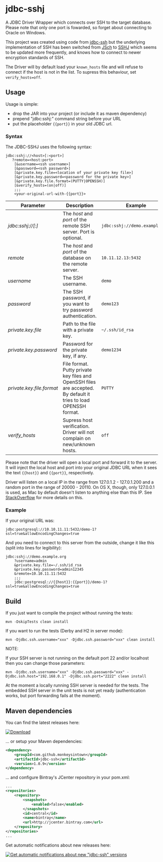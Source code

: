 # jdbc-sshj

A JDBC Driver Wrapper which connects over SSH to the target database. Please note that only one port is fowarded,
so forget about connecting to Oracle on Windows.

This project was created using code from [jdbc-ssh](https://github.com/monkeysintown/jdbc-ssh) but the underlying
implementation of SSH has been switched from [JSch](http://www.jcraft.com/jsch/) to 
[SSHJ](https://github.com/hierynomus/sshj) which seems to be updated more frequently, and knows how to connect to 
newer encryption standards of SSH.

The Driver will by default load your `known_hosts` file and will refuse to connect if the host is not in the list.
To supress this behaviour, set `verify_hosts=off`.
 
## Usage
 
Usage is simple:
- drop the JAR into your project (or include it as maven dependency)
- prepend "jdbc:sshj:" command string before your URL
- put the placeholder `{{port}}` in your old JDBC url.

### Syntax

The JDBC-SSHJ uses the following syntax:
```
jdbc:sshj://<host>[:<port>]
   ?remote=<host:port>
	[&username=<ssh username>]
	[&password=<ssh password>]
	[&private.key.file=<location of your private key file>]
	[&private.key.password=<password for the private key>]
	[&private.key.file.format=(PUTTY|OPENSSH)]
	[&verify_hosts=(on|off)]
	;;;
	<your-original-url-with-{{port}}>
```

| Parameter | Description | Example |                                                                       
| --- | --- | --- |                         
| *jdbc:sshj://<host>[:<port>]* | The *host* and *port* of the remote SSH server. Port is optional. | `jdbc:sshj://demo.example.org` | 
| *remote* | The *host* and *port* of the database on the remote server. | `10.11.12.13:5432` |
| *username* | The SSH username. | `demo` |
| *password*| The SSH password, if you want to try password authentication. | `demo123` |
| *private.key.file* | Path to the file with a private key. | `~/.ssh/id_rsa` |
| *private.key.password* | Password for the private key, if any. | `demo1234` |
| *private.key.file.format* | File format. Putty private key files and OpenSSH files are accepted. By default it tries to load OPENSSH format. | `PUTTY` | 
| *verify_hosts* | Supress host verification. Driver will not complain on new/unknown hosts. | `off` | 

Please note that the driver will open a local port and forward it to the server. It will inject the local host and port into your original 
JDBC URL when it sees the text `{{host}}` and `{{port}}`, respectively.

Driver will listen on a local IP in the range from 127.0.1.2 - 127.0.1.200 and a random port in the range of 20000 - 20110. On OS X, though,
only 127.0.0.1 is used, as Mac by default doesn't listen to anything else than this IP. See 
[StackOverflow](https://superuser.com/questions/458875/how-do-you-get-loopback-addresses-other-than-127-0-0-1-to-work-on-os-x) for more
details on this.
	

### Example

If your original URL was:
```
jdbc:postgresql://10.10.11.11:5432/demo-1?ssl=true&allowEncodingChanges=true
```

And you need to connect to this server from the outside, change it like this (split into lines for legibility):
```
jdbc:sshj://demo.example.org
	?username=admin
	&private.key.file=~/.ssh/id_rsa
	&private.key.password=admin12345
	&remote=10.10.11.11:5432
	;;;
	jdbc:postgresql://{{host}}:{{port}}/demo-1?ssl=true&allowEncodingChanges=true
```





## Build

If you just want to compile the project without running the tests:

```
mvn -DskipTests clean install
```

If you want to run the tests (Derby and H2 in server mode):

```
mvn -Djdbc.ssh.username="xxx" -Djdbc.ssh.password="xxx" clean install
```

NOTE: 

If your SSH server is not running on the default port 22 and/or localhost then you can change those parameters:

```
mvn -Djdbc.ssh.username="xxx" -Djdbc.ssh.password="xxx" -Djdbc.ssh.host="192.168.0.1" -Djdbc.ssh.port="2222" clean install
```

At the moment a locally running SSH server is needed for the tests. The embedded SSH server in the unit tests is not yet 
ready (authentication works, but port forwarding fails at the moment).

## Maven dependencies

You can find the latest releases here:

[ ![Download](https://api.bintray.com/packages/cheetah/monkeysintown/jdbc-ssh/images/download.svg) ](https://bintray.com/cheetah/monkeysintown/jdbc-ssh/_latestVersion)

... or setup your Maven dependencies:

```xml
<dependency>
    <groupId>com.github.monkeysintown</groupId>
    <artifactId>jdbc-ssh</artifactId>
    <version>1.0.9</version>
</dependency>
```

... and configure Bintray's JCenter repository in your pom.xml:
 
```xml
...
<repositories>
    <repository>
        <snapshots>
            <enabled>false</enabled>
        </snapshots>
        <id>central</id>
        <name>bintray</name>
        <url>http://jcenter.bintray.com</url>
    </repository>
</repositories>
...
```

Get automatic notifications about new releases here:

[ ![Get automatic notifications about new "jdbc-ssh" versions](https://www.bintray.com/docs/images/bintray_badge_color.png) ](https://bintray.com/cheetah/monkeysintown/jdbc-ssh/view?source=watch)
